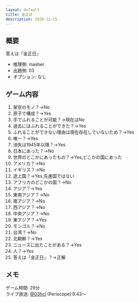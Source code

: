 ```yaml
---
layout: default
title: 金正日
description: 2020-11-15
---
```


## 概要

答えは『金正日』

- 推理側: masher
- 出題側: 03
- オプション: なし

## ゲーム内容

1. 架空のモノ？→No
2. 原子で構成？→Yes
3. 手でふれることが可能？→現在はNo
4. 過去にはふれることができた？→Yes
5. ふれることができない理由は現在存在していないため？→Yes
6. 唯一？→Yes
7. 消失は1945年以降？→Yes
8. 日本にあった？→No
9. 世界のどこかにあったもの？→Yes,どこかの国にあった
10. アメリカ？→No
11. イギリス？→No
12. 途上国？→Yes,先進国ではない
13. アフリカのどこかの国？→No
14. アジア？→Yes
15. 東南アジア？→No
16. 南アジア？→No
17. 西アジア？→No
18. 中央アジア？→No
19. 東アジア？→Yes
20. モンゴル？→No
21. 台湾？→No
22. 北朝鮮？→Yes
23. ニュースに出たことがある？→Yes
24. 人？→Yes
25. 答えは『金正日』？→正解

## メモ

ゲーム時間: 29分  
ライブ放送: [@03hcl](https://www.periscope.tv/03hcl/1yNGaWrnLkExj?t=9m43s) (Periscope) 9:43～
